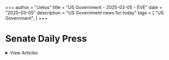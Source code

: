+++ 
author = "cletus"
title = "US Government - 2025-03-05 - EVE"
date = "2025-03-05"
description = "US Government news for today"
tags = [
    "US Government",
]
+++

# Senate Daily Press

<details>
<summary>View Articles</summary>
<br>

1 - <a href='https://www.google.com/search?q=www.dailypress.senate.gov+Colombian+National+Sentenced+to+Prison+and+Another+Pleads+Guilty+for+Roles+in+Conspiracy+to+Kidnap+and+Assault+U.S.+Army+Soldiers+in+Colombia' target='_blank' rel='noopener noreferrer'>Search - </a> <a href='https://12ft.io/https://www.dailypress.senate.gov/opa/pr/colombian-national-sentenced-prison-and-another-pleads-guilty-roles-conspiracy-kidnap-and' target='_blank' rel='noopener noreferrer'>Colombian National Sentenced to Prison and Another Pleads Guilty for Roles in Conspiracy to Kidnap and Assault U.S. Army Soldiers in Colombia</a>

</details>

